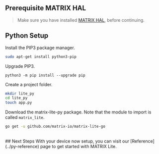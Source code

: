 <h2 style="padding-top:0">Prerequisite MATRIX HAL</h2>

<!-- MATRIX HAL is at the base of each MATRIX Lite library. This makes it a requirement to have it installed on your Raspberry Pi. Below are the installation instructions -->

> Make sure you have installed [MATRIX HAL](/matrix-hal/getting-started/), before continuing.

## Python Setup

Install the PIP3 package manager.
```bash
sudo apt-get install python3-pip
```

Upgrade PIP3.
```langauge-bash
python3 -m pip install --upgrade pip
```

Create a project folder.
```bash
mkdir lite_py
cd lite_py
touch app.py
```

Download the matrix-lite-py package. Note that the module to import is called `matrix_lite`.
```bash
go get -u github.com/matrix-io/matrix-lite-go
```

<br/>
## Next Steps
With your device now setup, you can visit our [Reference](../py-reference) page to get started with MATRIX Lite.
